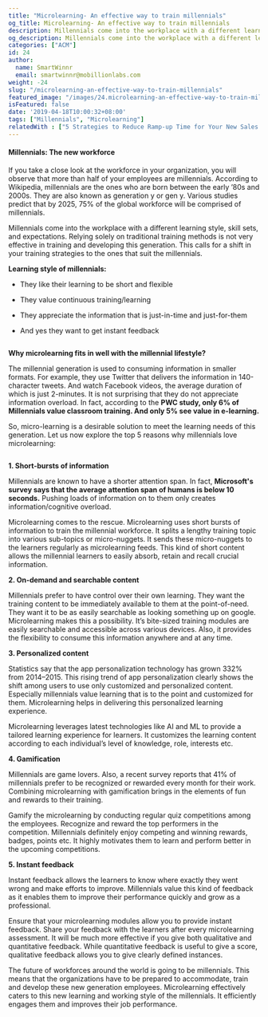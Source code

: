```yaml
---
title: "Microlearning- An effective way to train millennials"
og_title: Microlearning- An effective way to train millennials
description: Millennials come into the workplace with a different learning style, skill sets, and expectations. Learn how you can make learning appealing for them using microlearning.
og_description: Millennials come into the workplace with a different learning style, skill sets, and expectations. Learn how you can make learning appealing for them using microlearning.
categories: ["ACM"]
id: 24
author:
  name: SmartWinnr
  email: smartwinnr@mobillionlabs.com
weight: -24
slug: "/microlearning-an-effective-way-to-train-millennials"
featured_image: "/images/24.microlearning-an-effective-way-to-train-millennials.png"
isFeatured: false
date: '2019-04-18T10:00:32+08:00'
tags: ["Millennials", "Microlearning"]
relatedWith : ["5 Strategies to Reduce Ramp-up Time for Your New Sales Recruits", "Training the Millennials 5 Strategies that Work", "Ramp-up your New Hire by Using Pre-boarding Activities"]
---
```


#### **Millennials: The new workforce**

If you take a close look at the workforce in your organization, you will observe that more than half of your employees are millennials. According to Wikipedia, millennials are the ones who are born between the early ’80s and 2000s. They are also known as generation y or gen y. Various studies predict that by 2025, 75% of the global workforce will be comprised of millennials.

Millennials come into the workplace with a different learning style, skill sets, and expectations. Relying solely on traditional training methods is not very effective in training and developing this generation. This calls for a shift in your training strategies to the ones that suit the millennials.

**Learning style of millennials:**

* They like their learning to be short and flexible

* They value continuous training/learning

* They appreciate the information that is just-in-time and just-for-them

* And yes they want to get instant feedback

<img alt="" src="/images/how-millennials-prefer-their-learning.png" class="ml_image_center70 padding80 ml-padding-top0 ml-padding-bottom0">

**Why microlearning fits in well with the millennial lifestyle?**

The millennial generation is used to consuming information in smaller formats. For example, they use Twitter that delivers the information in 140-character tweets. And watch Facebook videos, the average duration of which is just 2-minutes. It is not surprising that they do not appreciate information overload. In fact, according to the **PWC study, only 6% of Millennials value classroom training. And only 5% see value in e-learning.**

So, micro-learning is a desirable solution to meet the learning needs of this generation. Let us now explore the top 5 reasons why millennials love microlearning:

<img alt="" src="/images/5-reasons-millennials-love-microlearning.png" class="padding80 ml-padding-top0 ml-padding-bottom0">


**1. Short-bursts of information**

Millennials are known to have a shorter attention span. In fact, **Microsoft's survey says that the average attention span of humans is below 10 seconds.** Pushing loads of information on to them only creates information/cognitive overload.

Microlearning comes to the rescue. Microlearning uses short bursts of information to train the millennial workforce. It splits a lengthy training topic into various sub-topics or micro-nuggets. It sends these micro-nuggets to the learners regularly as microlearning feeds. This kind of short content allows the millennial learners to easily absorb, retain and recall crucial information.
 
**2. On-demand and searchable content**

Millennials prefer to have control over their own learning. They want the training content to be immediately available to them at the point-of-need. They want it to be as easily searchable as looking something up on google. Microlearning makes this a possibility. It’s bite-sized training modules are easily searchable and accessible across various devices. Also, it provides the flexibility to consume this information anywhere and at any time.

**3. Personalized content**

Statistics say that the app personalization technology has grown 332% from 2014–2015. This rising trend of app personalization clearly shows the shift among users to use only customized and personalized content. Especially millennials value learning that is to the point and customized for them. Microlearning helps in delivering this personalized learning experience.

Microlearning leverages latest technologies like AI and ML to provide a tailored learning experience for learners. It customizes the learning content according to each individual’s level of knowledge, role, interests etc.

**4. Gamification**

Millennials are game lovers. Also, a recent survey reports that 41% of millennials prefer to be recognized or rewarded every month for their work. Combining microlearning with gamification brings in the elements of fun and rewards to their training. 

Gamify the microlearning by conducting regular quiz competitions among the employees. Recognize and reward the top performers in the competition. Millennials definitely enjoy competing and winning rewards, badges, points etc. It highly motivates them to learn and perform better in the upcoming competitions.

**5. Instant feedback**

Instant feedback allows the learners to know where exactly they went wrong and make efforts to improve. Millennials value this kind of feedback as it enables them to improve their performance quickly and grow as a professional. 

Ensure that your microlearning modules allow you to provide instant feedback. Share your feedback with the learners after every microlearning assessment. It will be much more effective if you give both qualitative and quantitative feedback. While quantitative feedback is useful to give a score, qualitative feedback allows you to give clearly defined instances.

The future of workforces around the world is going to be millennials. This means that the organizations have to be prepared to accommodate, train and develop these new generation employees. Microlearning effectively caters to this new learning and working style of the millennials. It efficiently engages them and improves their job performance.